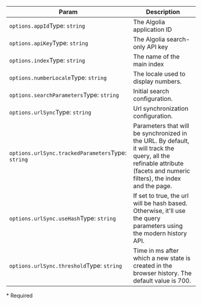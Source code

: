 | Param | Description |
| --- | --- |
| <span class='attr-required'>`options.appId`</span><span class="attr-infos">Type: <code>string</code></span> | The Algolia application ID |
| <span class='attr-required'>`options.apiKey`</span><span class="attr-infos">Type: <code>string</code></span> | The Algolia search-only API key |
| <span class='attr-required'>`options.index`</span><span class="attr-infos">Type: <code>string</code></span> | The name of the main index |
| <span class='attr-optional'>`options.numberLocale`</span><span class="attr-infos">Type: <code>string</code></span> | The locale used to display numbers. |
| <span class='attr-optional'>`options.searchParameters`</span><span class="attr-infos">Type: <code>string</code></span> | Initial search configuration. |
| <span class='attr-optional'>`options.urlSync`</span><span class="attr-infos">Type: <code>string</code></span> | Url synchronization configuration. |
| <span class='attr-optional'>`options.urlSync.trackedParameters`</span><span class="attr-infos">Type: <code>string</code></span> | Parameters that will be synchronized in the URL. By default, it will track the query, all the refinable attribute (facets and numeric filters), the index and the page. |
| <span class='attr-optional'>`options.urlSync.useHash`</span><span class="attr-infos">Type: <code>string</code></span> | If set to true, the url will be hash based. Otherwise, it'll use the query parameters using the modern history API. |
| <span class='attr-optional'>`options.urlSync.threshold`</span><span class="attr-infos">Type: <code>string</code></span> | Time in ms after which a new state is created in the browser history. The default value is 700. |

<p class="attr-legend">* <span>Required</span></p>
